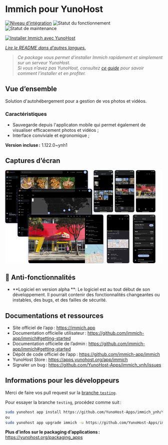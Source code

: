 <!--
Nota bene : ce README est automatiquement généré par <https://github.com/YunoHost/apps/tree/master/tools/readme_generator>
Il NE doit PAS être modifié à la main.
-->

# Immich pour YunoHost

[![Niveau d’intégration](https://apps.yunohost.org/badge/integration/immich)](https://ci-apps.yunohost.org/ci/apps/immich/)
![Statut du fonctionnement](https://apps.yunohost.org/badge/state/immich)
![Statut de maintenance](https://apps.yunohost.org/badge/maintained/immich)

[![Installer Immich avec YunoHost](https://install-app.yunohost.org/install-with-yunohost.svg)](https://install-app.yunohost.org/?app=immich)

*[Lire le README dans d'autres langues.](./ALL_README.md)*

> *Ce package vous permet d’installer Immich rapidement et simplement sur un serveur YunoHost.*  
> *Si vous n’avez pas YunoHost, consultez [ce guide](https://yunohost.org/install) pour savoir comment l’installer et en profiter.*

## Vue d’ensemble

Solution d'autohébergement pour a gestion de vos photos et vidéos.

### Caractéristiques

- Sauvegarde depuis l'applicaton mobile qui permet également de visualiser efficacement photos et vidéos ;
- Interface conviviale et egronomique ;


**Version incluse :** 1.122.0~ynh1

## Captures d’écran

![Capture d’écran de Immich](./doc/screenshots/immich-screenshots.png)

## :red_circle: Anti-fonctionnalités

- **Logiciel en version alpha **: Le logiciel est au tout début de son développement. Il pourrait contenir des fonctionnalités changeantes ou instables, des bugs, et des failles de sécurité.

## Documentations et ressources

- Site officiel de l’app : <https://immich.app>
- Documentation officielle utilisateur : <https://github.com/immich-app/immich#getting-started>
- Documentation officielle de l’admin : <https://github.com/immich-app/immich#getting-started>
- Dépôt de code officiel de l’app : <https://github.com/immich-app/immich>
- YunoHost Store : <https://apps.yunohost.org/app/immich>
- Signaler un bug : <https://github.com/YunoHost-Apps/immich_ynh/issues>

## Informations pour les développeurs

Merci de faire vos pull request sur la [branche `testing`](https://github.com/YunoHost-Apps/immich_ynh/tree/testing).

Pour essayer la branche `testing`, procédez comme suit :

```bash
sudo yunohost app install https://github.com/YunoHost-Apps/immich_ynh/tree/testing --debug
ou
sudo yunohost app upgrade immich -u https://github.com/YunoHost-Apps/immich_ynh/tree/testing --debug
```

**Plus d’infos sur le packaging d’applications :** <https://yunohost.org/packaging_apps>
